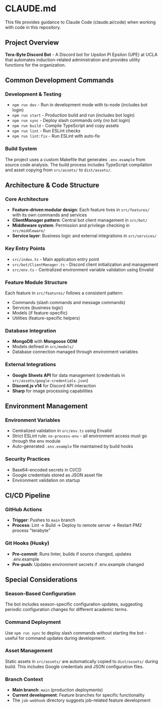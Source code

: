 # CLAUDE.md

This file provides guidance to Claude Code (claude.ai/code) when working with code in this repository.

## Project Overview

**Tera-Byte Discord Bot** - A Discord bot for Upsilon Pi Epsilon (UPE) at UCLA that automates induction-related administration and provides utility functions for the organization.

## Common Development Commands

### Development & Testing
- `npm run dev` - Run in development mode with ts-node (includes bot login)
- `npm run start` - Production build and run (includes bot login)
- `npm run sync` - Deploy slash commands only (no bot login)
- `npm run build` - Compile TypeScript and copy assets
- `npm run lint` - Run ESLint checks
- `npm run lint:fix` - Run ESLint with auto-fix

### Build System
The project uses a custom Makefile that generates `.env.example` from source code analysis. The build process includes TypeScript compilation and asset copying from `src/assets/` to `dist/assets/`.

## Architecture & Code Structure

### Core Architecture
- **Feature-driven modular design**: Each feature lives in `src/features/` with its own commands and services
- **ClientManager pattern**: Central bot client management in `src/bot/`
- **Middleware system**: Permission and privilege checking in `src/middleware/`
- **Service layer**: Business logic and external integrations in `src/services/`

### Key Entry Points
- `src/index.ts` - Main application entry point
- `src/bot/ClientManager.ts` - Discord client initialization and management
- `src/env.ts` - Centralized environment variable validation using Envalid

### Feature Module Structure
Each feature in `src/features/` follows a consistent pattern:
- Commands (slash commands and message commands)
- Services (business logic)
- Models (if feature-specific)
- Utilities (feature-specific helpers)

### Database Integration
- **MongoDB** with **Mongoose ODM**
- Models defined in `src/models/`
- Database connection managed through environment variables

### External Integrations
- **Google Sheets API** for data management (credentials in `src/assets/google-credentials.json`)
- **Discord.js v14** for Discord API interaction
- **Sharp** for image processing capabilities

## Environment Management

### Environment Variables
- Centralized validation in `src/env.ts` using Envalid
- Strict ESLint rule: `no-process-env` - all environment access must go through the env module
- Auto-generated `.env.example` file maintained by build hooks

### Security Practices
- Base64-encoded secrets in CI/CD
- Google credentials stored as JSON asset file
- Environment validation on startup

## CI/CD Pipeline

### GitHub Actions
- **Trigger**: Pushes to `main` branch
- **Process**: Lint → Build → Deploy to remote server → Restart PM2 process "terabyte"

### Git Hooks (Husky)
- **Pre-commit**: Runs linter, builds if source changed, updates .env.example
- **Pre-push**: Updates environment secrets if .env.example changed

## Special Considerations

### Season-Based Configuration
The bot includes season-specific configuration updates, suggesting periodic configuration changes for different academic terms.

### Command Deployment
Use `npm run sync` to deploy slash commands without starting the bot - useful for command updates during development.

### Asset Management
Static assets in `src/assets/` are automatically copied to `dist/assets/` during build. This includes Google credentials and JSON configuration files.

### Branch Context
- **Main branch**: `main` (production deployments)
- **Current development**: Feature branches for specific functionality
- The `job-webhook` directory suggests job-related feature development